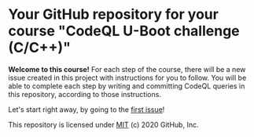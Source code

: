# Your GitHub repository for your course "CodeQL U-Boot challenge (C/C++)"

**Welcome to this course!**
For each step of the course, there will be a new issue created in this project with instructions for you to follow.
You will be able to complete each step by writing and committing CodeQL queries in this repository, according to those instructions.

Let's start right away, by going to the [first issue](../../issues/1)! 

This repository is licensed under [MIT](../LICENSE) (c) 2020 GitHub, Inc.



